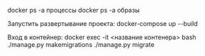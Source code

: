 docker ps -a  процессы
docker ps -a   образы

Запустить развертывание проекта: 
docker-compose up --build

Вход в контейнер:
docker exec -it <название контенера> bash
./manage.py makemigrations
./manage.py migrate